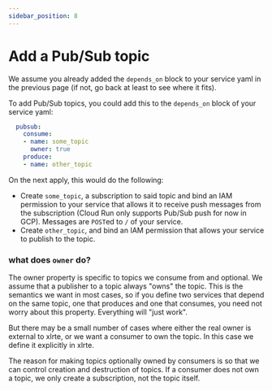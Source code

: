 ```yaml
---
sidebar_position: 8
---
```


# Add a Pub/Sub topic

We assume you already added the `depends_on` block to your service yaml in the previous page (if not, go back at least to see where it fits).

To add Pub/Sub topics, you could add this to the `depends_on` block of your service yaml:

```yaml
  pubsub:
    consume:
    - name: some_topic
      owner: true
    produce:
    - name: other_topic
```

On the next apply, this would do the following:
* Create `some_topic`, a subscription to said topic and bind an IAM permission to your service that allows it to receive push messages from the subscription (Cloud Run only supports Pub/Sub push for now in GCP). Messages are `POST`ed to `/` of your service.
* Create `other_topic`, and bind an IAM permission that allows your service to publish to the topic.

### what does `owner` do?
The owner property is specific to topics we consume from and optional. We assume that a publisher to a topic always "owns" the topic. This is the semantics we want in most cases, so if you define two services that depend on the same topic, one that produces and one that consumes, you need not worry about this property. Everything will "just work".

 But there may be a small number of cases where either the real owner is external to xlrte, or we want a consumer to own the topic. In this case we define it explicitly in xlrte.

The reason for making topics optionally owned by consumers is so that we can control creation and destruction of topics. If a consumer does not own a topic, we only create a subscription, not the topic itself.
